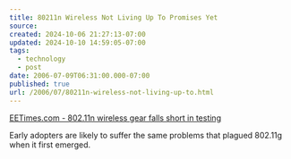 ```yaml
---
title: 80211n Wireless Not Living Up To Promises Yet
source: 
created: 2024-10-06 21:27:13-07:00
updated: 2024-10-10 14:59:05-07:00
tags:
  - technology
  - post
date: 2006-07-09T06:31:00.000-07:00
published: true
url: /2006/07/80211n-wireless-not-living-up-to.html
---
```



[EETimes.com - 802.11n wireless gear falls short in testing](https://www.eetimes.com/news/semi/showArticle.jhtml?articleID=186700327 "EETimes.com - 802.11n wireless gear falls short in testing")  
  
Early adopters are likely to suffer the same problems that plagued 802.11g when it first emerged.